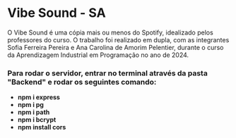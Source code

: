 # Vibe Sound - SA

O Vibe Sound é uma cópia mais ou menos do Spotify, idealizado pelos professores do curso. 
O trabalho foi realizado em dupla, com as integrantes Sofia Ferreira Pereira e Ana Carolina de Amorim Pelentier, durante o curso da Aprendizagem Industrial em Programação no ano de 2024.

### Para rodar o servidor, entrar no terminal através da pasta "Backend" e rodar os seguintes comando:
- **npm i express**
- **npm i pg**
- **npm i path**
- **npm i bcrypt**
- **npm install cors**